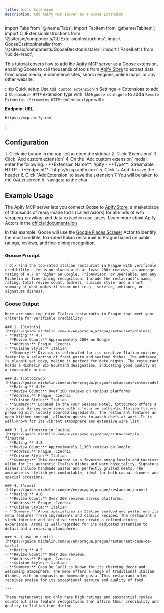 ```yaml
---
title: Apify Extension
description: Add Apify MCP server as a Goose Extension
---
```


import Tabs from '@theme/Tabs';
import TabItem from '@theme/TabItem';
import CLIExtensionInstructions from '@site/src/components/CLIExtensionInstructions';
import GooseDesktopInstaller from '@site/src/components/GooseDesktopInstaller';
import { PanelLeft } from 'lucide-react';

This tutorial covers how to add the [Apify MCP server](https://mcp.apify.com) as a Goose extension, enabling Goose to call thousands of tools from [Apify Store](https://apify.com/store) to extract data from social media, e-commerce sites, search engines, online maps, or any other website.

:::tip Quick setup
<Tabs groupId="interface">
  <TabItem value="ui" label="Goose Desktop" default>
  Use `Add custom extension` in Settings → Extensions to add a `Streamable HTTP` extension type with:
  </TabItem>
  <TabItem value="cli" label="Goose CLI">
  Use `goose configure` to add a `Remote Extension (Streaming HTTP)` extension type with:
  </TabItem>
</Tabs>

  **Endpoint URL**
  ```
  https://mcp.apify.com
  ```
:::

## Configuration

<Tabs groupId="interface">
  <TabItem value="ui" label="Goose Desktop" default>
    1. Click the <PanelLeft className="inline" size={16} /> button in the top-left to open the sidebar
    2. Click `Extensions`
    3. Click `Add custom extension`
    4. On the `Add custom extension` modal, enter the following:
       - **Extension Name**: Apify
       - **Type**: Streamable HTTP
       - **Endpoint**: `https://mcp.apify.com` 
    5. Click `+ Add` to save the header
    6. Click `Add Extension` to save the extension
    7. You will be taken to the OAuth screen
    8. Navigate to the chat
  </TabItem>
  <TabItem value="cli" label="Goose CLI" default>
      <CLIExtensionInstructions
        name="apify-mcp"
        type="http"
        url="https://mcp.apify.com"
        timeout={300}
      />
  </TabItem>
</Tabs>

## Example Usage

The Apify MCP server lets you connect Goose to [Apify Store](https://apify.com/store), a marketplace of thousands of ready-made tools (called _Actors_) for all kinds of web scraping, crawling, and data extraction use cases. Learn more about Apify Actors in the [official documentation](https://docs.apify.com/platform/actors)

In this example, Goose will use the [Google Places Scraper](https://apify.com/compass/crawler-google-places) Actor to identify the most credible, top-rated Italian restaurant in Prague based on public ratings, reviews, and fine-dining recognition.

### Goose Prompt

```
( O)> Find the top-rated Italian restaurant in Prague with verifiable credibility — focus on places with at least 200+ reviews, an average rating of 4.7 or higher on Google, TripAdvisor, or OpenTable, and any Michelin or fine-dining recognition. Include the restaurant’s name, rating, total review count, address, cuisine style, and a short summary of what makes it stand out (e.g., service, ambiance, or signature dishes).
```

### Goose Output

```
Here are some top-rated Italian restaurants in Prague that meet your criteria for verifiable credibility:

### 1. [Divinis](https://guide.michelin.com/us/en/prague/prague/restaurant/divinis)
- **Rating:** 4.7
- **Review Count:** Approximately 200+ on Google
- **Address:** Prague, Czechia
- **Cuisine Style:** Italian
- **Summary:** Divinis is celebrated for its creative Italian cuisine, featuring a selection of fresh pasta and seafood dishes. The ambiance is elegant yet cozy, making it perfect for date nights. The restaurant holds a Michelin Bib Gourmand designation, indicating good quality at a reasonable price.

### 2. [CottoCrudo](https://guide.michelin.com/us/en/prague/prague/restaurant/cottocrudo)
- **Rating:** 4.7+
- **Review Count:** Over 200 reviews on various platforms
- **Address:** Prague, Czechia
- **Cuisine Style:** Italian
- **Summary:** Located in the Four Seasons Hotel, CottoCrudo offers a luxurious dining experience with a focus on authentic Italian flavors prepared with locally sourced ingredients. The restaurant features an open kitchen concept, allowing guests to watch chefs at work. It is well-known for its vibrant atmosphere and extensive wine list.

### 3. [La Finestra in Cucina](https://guide.michelin.com/us/en/prague/prague/restaurant/la-finestra)
- **Rating:** 4.8
- **Review Count:** Approximately 1,300 reviews on Google
- **Address:** Prague, Czechia
- **Cuisine Style:** Italian
- **Summary:** This restaurant is a favorite among locals and tourists alike for its authentic Italian dishes and warm hospitality. Signature dishes include handmade pastas and perfectly grilled meats. The ambiance is stylish yet comfortable, ideal for both casual dinners and special occasions.

### 4. [Aromi](https://guide.michelin.com/us/en/prague/prague/restaurant/aromi)
- **Rating:** 4.6
- **Review Count:** Over 200 reviews across platforms.
- **Address:** Prague, Czechia
- **Cuisine Style:** Italian
- **Summary:** Aromi specializes in Italian seafood and pasta, and its menu features fresh ingredients and classic recipes. The restaurant’s sleek interior and attentive service create a refined dining experience. Aromi is well-regarded for its dedicated attention to detail and a relaxing atmosphere.

### 5. [Casa De Carli](https://guide.michelin.com/us/en/prague/prague/restaurant/casa-de-carli)
- **Rating:** 4.5
- **Review Count:** Over 200 reviews.
- **Address:** Prague, Czechia
- **Cuisine Style:** Italian
- **Summary:** Casa De Carli is known for its charming decor and welcoming atmosphere. The menu offers a range of traditional Italian dishes, with an emphasis on homemade pasta. This restaurant often receives praise for its exceptional service and quality of food.

---

These restaurants not only have high ratings and substantial review counts but also feature recognitions that affirm their credibility and quality in Italian fine dining.

```
